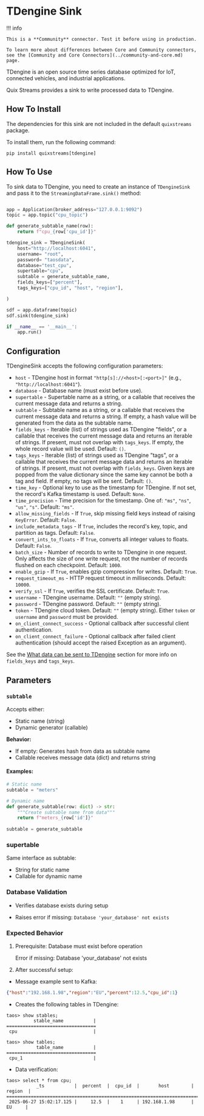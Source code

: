 # TDengine Sink

!!! info
    
    This is a **Community** connector. Test it before using in production.

    To learn more about differences between Core and Community connectors, see the [Community and Core Connectors](../community-and-core.md) page.

TDengine is an open source time series database optimized for IoT, connected vehicles, and industrial applications.

Quix Streams provides a sink to write processed data to TDengine.

## How To Install
The dependencies for this sink are not included in the default `quixstreams` package.

To install them, run the following command:

```commandline
pip install quixstreams[tdengine]
```

## How To Use

To sink data to TDengine, you need to create an instance of `TDengineSink` and pass it to the `StreamingDataFrame.sink()` method:

```python

app = Application(broker_address="127.0.0.1:9092")
topic = app.topic("cpu_topic")

def generate_subtable_name(row):
    return f"cpu_{row['cpu_id']}"

tdengine_sink = TDengineSink(
    host="http://localhost:6041",
    username= "root",
    password= "taosdata",
    database="test_cpu",
    supertable="cpu",
    subtable = generate_subtable_name,
    fields_keys=["percent"],
    tags_keys=["cpu_id", "host", "region"],

)

sdf = app.dataframe(topic)
sdf.sink(tdengine_sink)

if __name__ == '__main__':
    app.run()

```

## Configuration
TDengineSink accepts the following configuration parameters:

- `host` - TDengine host in format `"http[s]://<host>[:<port>]"` (e.g., `"http://localhost:6041"`).
- `database` - Database name (must exist before use).
- `supertable` - Supertable name as a string, or a callable that receives the current message data and returns a string.
- `subtable` - Subtable name as a string, or a callable that receives the current message data and returns a string. If empty, a hash value will be generated from the data as the subtable name.
- `fields_keys` - Iterable (list) of strings used as TDengine "fields", or a callable that receives the current message data and returns an iterable of strings. If present, must not overlap with `tags_keys`. If empty, the whole record value will be used. Default: `()`.
- `tags_keys` - Iterable (list) of strings used as TDengine "tags", or a callable that receives the current message data and returns an iterable of strings. If present, must not overlap with `fields_keys`. Given keys are popped from the value dictionary since the same key cannot be both a tag and field. If empty, no tags will be sent. Default: `()`.
- `time_key` - Optional key to use as the timestamp for TDengine. If not set, the record's Kafka timestamp is used. Default: `None`.
- `time_precision` - Time precision for the timestamp. One of: `"ms"`, `"ns"`, `"us"`, `"s"`. Default: `"ms"`.
- `allow_missing_fields` - If `True`, skip missing field keys instead of raising `KeyError`. Default: `False`.
- `include_metadata_tags` - If `True`, includes the record's key, topic, and partition as tags. Default: `False`.
- `convert_ints_to_floats` - If `True`, converts all integer values to floats. Default: `False`.
- `batch_size` - Number of records to write to TDengine in one request. Only affects the size of one write request, not the number of records flushed on each checkpoint. Default: `1000`.
- `enable_gzip` - If `True`, enables gzip compression for writes. Default: `True`.
- `request_timeout_ms` - HTTP request timeout in milliseconds. Default: `10000`.
- `verify_ssl` - If `True`, verifies the SSL certificate. Default: `True`.
- `username` - TDengine username. Default: `""` (empty string).
- `password` - TDengine password. Default: `""` (empty string).
- `token` - TDengine cloud token. Default: `""` (empty string). Either `token` or `username` and `password` must be provided.
- `on_client_connect_success` - Optional callback after successful client authentication.
- `on_client_connect_failure` - Optional callback after failed client authentication (should accept the raised Exception as an argument).

See the [What data can be sent to TDengine](#what-data-can-be-sent-to-tdengine) section for more info on `fields_keys` and `tags_keys`.


## Parameters


### `subtable`
Accepts either:
- Static name (string)
- Dynamic generator (callable)

**Behavior:**
- If empty: Generates hash from data as subtable name
- Callable receives message data (dict) and returns string

#### Examples:
```python
# Static name
subtable = "meters"

# Dynamic name
def generate_subtable(row: dict) -> str:
    """Create subtable name from data"""
    return f"meters_{row['id']}"
    
subtable = generate_subtable
```


### supertable
Same interface as subtable:

- String for static name
- Callable for dynamic name

### Database Validation
- Verifies database exists during setup

- Raises error if missing: `Database 'your_database' not exists`


### Expected Behavior
1. Prerequisite: Database must exist before operation

    Error if missing: Database 'your_database' not exists

2. After successful setup:

- Message example sent to Kafka:

```json
{"host":"192.168.1.98","region":"EU","percent":12.5,"cpu_id":1}
```

- Creates the following tables in TDengine:

```text
taos> show stables;
          stable_name           |
=================================
 cpu                            |

taos> show tables;
           table_name           |
=================================
 cpu_1                          |
```

- Data verification:

```text
taos> select * from cpu;
           _ts           |  percent  |  cpu_id  |       host        |  region  |
========================================================================
 2025-06-27 15:02:17.125 |     12.5  |    1     | 192.168.1.98      |   EU     |
```